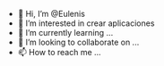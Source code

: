 - 👋 Hi, I’m @Eulenis
- 👀 I’m interested in crear aplicaciones
- 🌱 I’m currently learning ...
- 💞️ I’m looking to collaborate on ...
- 📫 How to reach me ...

<!---
Eulenis/Eulenis is a ✨ special ✨ repository because its `README.md` (this file) appears on your GitHub profile.
You can click the Preview link to take a look at your changes.
--->
